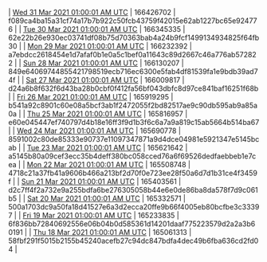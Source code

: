 | [Wed 31 Mar 2021 01:00:01 AM UTC](https://transfer.sh/10ZK3p/trcninja-dbdump-20210331010001.tar.bz2) | 166426702 | f089ca4ba15a31cf74a17b7b922c50fcb43759f42015e62ab1227bc65e924776 | 
| [Tue 30 Mar 2021 01:00:01 AM UTC](https://transfer.sh/fOYrM/trcninja-dbdump-20210330010001.tar.bz2) | 166345335 | 62e22b26e930ec03741df08b75d70363bab4a24b9fcf1499134934825f64fb30 | 
| [Mon 29 Mar 2021 01:00:01 AM UTC](https://transfer.sh/j8DoP/trcninja-dbdump-20210329010001.tar.bz2) | 166232392 | a7ebdcc2618454e1d7afaf0b1e0a5c1bef0a11643c89d2667c46a776ab572822 | 
| [Sun 28 Mar 2021 01:00:01 AM UTC](https://transfer.sh/3MSqC/trcninja-dbdump-20210328010001.tar.bz2) | 166130207 | 849e64069744855421798519ecb716ec6300e5fab4df81539fa1e9bdb39ad74f | 
| [Sat 27 Mar 2021 01:00:01 AM UTC](https://transfer.sh/hfzcq/trcninja-dbdump-20210327010001.tar.bz2) | 166009817 | d24a6b8f632f6d43ba28b0cbf0f412fa56bf043dbfc8d97ce841baf16251f68b | 
| [Fri 26 Mar 2021 01:00:01 AM UTC](https://transfer.sh/m4aGp/trcninja-dbdump-20210326010001.tar.bz2) | 165919295 | b541a92c8901c60e08a5bcf3ab1f2472055f2bd82517ae9c90db595ab9a85a0a | 
| [Thu 25 Mar 2021 01:00:01 AM UTC](https://transfer.sh/63KDT/trcninja-dbdump-20210325010001.tar.bz2) | 165816957 | e60e045447ef740797d4b18e16ff3f9d1b3f6c6a7a9a819c15ab5664b514ba67 | 
| [Wed 24 Mar 2021 01:00:01 AM UTC](https://transfer.sh/b7bMy/trcninja-dbdump-20210324010001.tar.bz2) | 165690778 | 8591002c80de85333e90737e11097347871a9d4dce04981e5921347e5145bcab | 
| [Tue 23 Mar 2021 01:00:01 AM UTC](https://transfer.sh/tmehV/trcninja-dbdump-20210323010001.tar.bz2) | 165621642 | a5145b80a09cef3ecc35b4deff380bc058cced76a6f69526dedfaebbeb1e7cea | 
| [Mon 22 Mar 2021 01:00:01 AM UTC](https://transfer.sh/13xVeP/trcninja-dbdump-20210322010001.tar.bz2) | 165508748 | 4718c21a37fb41a9606b466a213bf2d70f0e723ee28f50a6d7d1b31ce4f3459f | 
| [Sun 21 Mar 2021 01:00:01 AM UTC](https://transfer.sh/rIAEw/trcninja-dbdump-20210321010001.tar.bz2) | 165403561 | d2c7ff4f2a732e9a255bdfa6be276305058b44e6e0de86ba8da578f7d9c061b5 | 
| [Sat 20 Mar 2021 01:00:01 AM UTC](https://transfer.sh/UeOQ0/trcninja-dbdump-20210320010001.tar.bz2) | 165332571 | 500a1703dc9a50fa18d41527e6a3d2ecca20ffe9b66f4005eb80bcfbe3c33397 | 
| [Fri 19 Mar 2021 01:00:01 AM UTC](https://transfer.sh/CZqTm/trcninja-dbdump-20210319010001.tar.bz2) | 165233835 | 6f836bb72840692556e06b04b0d585361d14201daaf775223579d2a2a3b60191 | 
| [Thu 18 Mar 2021 01:00:01 AM UTC](https://transfer.sh/imj80/trcninja-dbdump-20210318010001.tar.bz2) | 165061313 | 58fbf291f5015b2155b45240acefb27c94dc847bdfa4dec49b6fba636cd2fd04 | 
